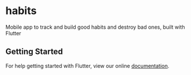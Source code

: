 # habits

Mobile app to track and build good habits and destroy bad ones, built with Flutter

## Getting Started

For help getting started with Flutter, view our online
[documentation](https://flutter.io/).

